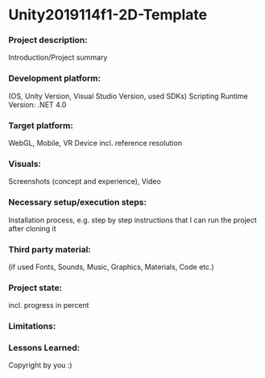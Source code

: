 # Unity2019114f1-2D-Template

### Project description: 
Introduction/Project summary 

### Development platform: 
(OS, Unity Version, Visual Studio Version, used SDKs)
Scripting Runtime Version: .NET 4.0

### Target platform: 
WebGL, Mobile, VR Device incl. reference resolution 

### Visuals: 
Screenshots (concept and experience), Video

### Necessary setup/execution steps: 
Installation process, e.g. step by step instructions that I can run the project after cloning it

### Third party material: 
(if used Fonts, Sounds, Music, Graphics, Materials, Code etc.)

### Project state: 
incl. progress in percent

### Limitations: 

### Lessons Learned: 

Copyright by you :)